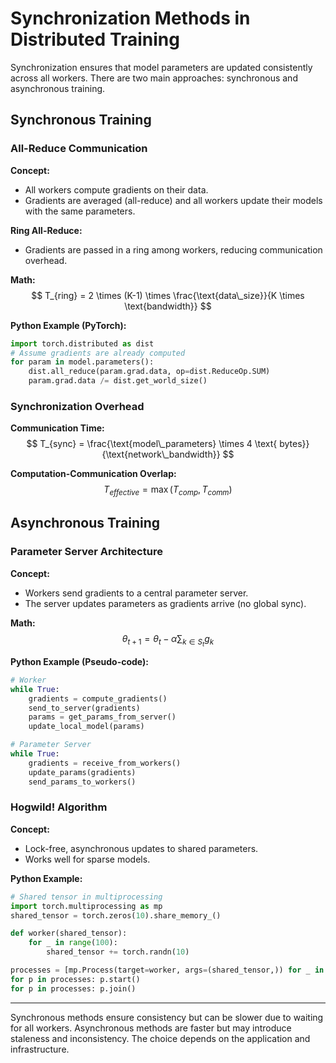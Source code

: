 # Synchronization Methods in Distributed Training

Synchronization ensures that model parameters are updated consistently across all workers. There are two main approaches: synchronous and asynchronous training.

## Synchronous Training

### All-Reduce Communication

**Concept:**
- All workers compute gradients on their data.
- Gradients are averaged (all-reduce) and all workers update their models with the same parameters.

**Ring All-Reduce:**
- Gradients are passed in a ring among workers, reducing communication overhead.

**Math:**
$$
T_{ring} = 2 \times (K-1) \times \frac{\text{data\_size}}{K \times \text{bandwidth}}
$$

**Python Example (PyTorch):**
```python
import torch.distributed as dist
# Assume gradients are already computed
for param in model.parameters():
    dist.all_reduce(param.grad.data, op=dist.ReduceOp.SUM)
    param.grad.data /= dist.get_world_size()
```

### Synchronization Overhead

**Communication Time:**
$$
T_{sync} = \frac{\text{model\_parameters} \times 4 \text{ bytes}}{\text{network\_bandwidth}}
$$

**Computation-Communication Overlap:**
$$
T_{effective} = \max(T_{comp}, T_{comm})
$$

## Asynchronous Training

### Parameter Server Architecture

**Concept:**
- Workers send gradients to a central parameter server.
- The server updates parameters as gradients arrive (no global sync).

**Math:**
$$
\theta_{t+1} = \theta_t - \alpha \sum_{k \in S_t} g_k
$$

**Python Example (Pseudo-code):**
```python
# Worker
while True:
    gradients = compute_gradients()
    send_to_server(gradients)
    params = get_params_from_server()
    update_local_model(params)

# Parameter Server
while True:
    gradients = receive_from_workers()
    update_params(gradients)
    send_params_to_workers()
```

### Hogwild! Algorithm

**Concept:**
- Lock-free, asynchronous updates to shared parameters.
- Works well for sparse models.

**Python Example:**
```python
# Shared tensor in multiprocessing
import torch.multiprocessing as mp
shared_tensor = torch.zeros(10).share_memory_()

def worker(shared_tensor):
    for _ in range(100):
        shared_tensor += torch.randn(10)

processes = [mp.Process(target=worker, args=(shared_tensor,)) for _ in range(4)]
for p in processes: p.start()
for p in processes: p.join()
```

---

Synchronous methods ensure consistency but can be slower due to waiting for all workers. Asynchronous methods are faster but may introduce staleness and inconsistency. The choice depends on the application and infrastructure. 